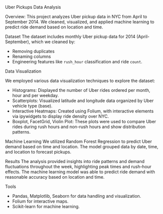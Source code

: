 Uber Pickups Data Analysis

Overview: This project analyzes Uber pickup data in NYC from April to September 2014. We cleaned, visualized, and applied machine learning to predict ride demand based on location and time.

Dataset
The dataset includes monthly Uber pickup data for 2014 (April-September), which we cleaned by:
- Removing duplicates
- Renaming columns
- Engineering features like `rush_hour` classification and ride `count`.

Data Visualization

We employed various data visualization techniques to explore the dataset:

- Histograms: Displayed the number of Uber rides ordered per month, hour and per weekday.
- Scatterplots: Visualized latitude and longitude data organized by Uber vehicle type (base).
- Interactive Heatmaps: Created using Folium, with interactive elements via ipywidgets to display ride density over NYC.
- Boxplot, FacetGrid, Violin Plot: These plots were used to compare Uber rides during rush hours and non-rush hours and show distribution patterns.

Machine Learning
We utilized Random Forest Regression to predict Uber demand based on time and location. The model grouped data by date, time, and location to forecast pickups.

Results
The analysis provided insights into ride patterns and demand fluctuations throughout the week, highlighting peak times and rush-hour effects. The machine learning model was able to predict ride demand with reasonable accuracy based on location and time.

Tools
- Pandas, Matplotlib, Seaborn for data handling and visualization.
- Folium for interactive maps.
- Scikit-learn for machine learning.
